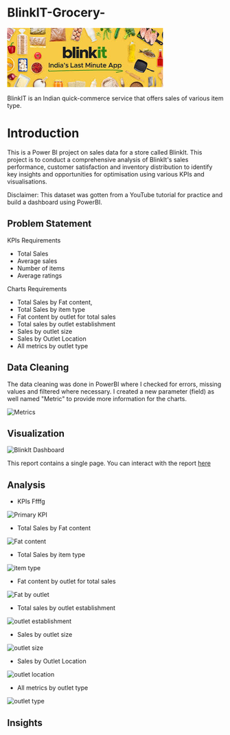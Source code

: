 # BlinkIT-Grocery-

![download](https://github.com/Samiatjaji/BlinkIT-Grocery-/blob/main/download.jpeg)

BlinkIT is an Indian quick-commerce service that offers sales of various item type.
# Introduction
This is a Power BI project on sales data for a store called BlinkIt. This project is to conduct a comprehensive analysis of BlinkIt's sales performance, customer satisfaction and inventory distribution to identify key insights and opportunities for optimisation using various KPIs and visualisations.

Disclaimer: This dataset was gotten from a YouTube tutorial for practice and build a dashboard using PowerBI.

## Problem Statement
KPIs Requirements
- Total Sales
- Average sales
- Number of items
- Average ratings

Charts Requirements 
- Total Sales by Fat content,
- Total Sales by item type
- Fat content by outlet for total sales
- Total sales by outlet establishment 
- Sales by outlet size
- Sales by Outlet Location 
- All metrics by outlet type

## Data Cleaning 
The data cleaning was done in PowerBI where I checked for errors, missing values and filtered where necessary.
I created a new parameter (field) as well named "Metric" to provide more information for the charts.

![Metrics](https://github.com/user-attachments/assets/8e049642-e6e1-479c-97d7-98a9ce47dd31)

## Visualization

![BlinkIt Dashboard](https://github.com/user-attachments/assets/070816e3-0bd2-4ab4-a7e3-37490a31c42a)

This report contains a single page. You can interact with the report [here](https://github.com/Samiatjaji/BlinkIT-Grocery-/blob/main/BLINKIT.pbix)

## Analysis
- KPIs
Ffffg

![Primary KPI](https://github.com/user-attachments/assets/6f123723-6b47-48ca-a6d1-6f5852ce20eb)

- Total Sales by Fat content

![Fat content](https://github.com/user-attachments/assets/46cacffd-6994-4b42-824a-2ec175ddf0c0)

- Total Sales by item type

![item type](https://github.com/user-attachments/assets/c3a960ea-b8d8-4817-886c-ebe37680390a)


- Fat content by outlet for total sales

![Fat by outlet](https://github.com/user-attachments/assets/35a6735c-56a3-486f-ab27-7ce2b7d6fb09)


- Total sales by outlet establishment 

![outlet establishment](https://github.com/user-attachments/assets/bf356069-422c-4e3e-938a-e97d1d923b05)

- Sales by outlet size

![outlet size](https://github.com/user-attachments/assets/1ae23698-35fc-4238-b8be-0dbeb9ec0782)

- Sales by Outlet Location 

![outlet location](https://github.com/user-attachments/assets/02788b6d-26ad-422a-9b02-b92635d7738d)

- All metrics by outlet type

![outlet type](https://github.com/user-attachments/assets/dcb0627b-3cea-4bc6-917c-cbbeb8a51f51)



## Insights
